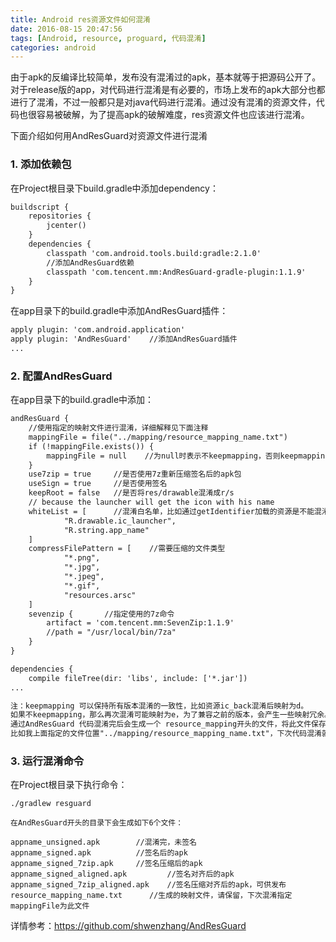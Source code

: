 ```yaml
---
title: Android res资源文件如何混淆
date: 2016-08-15 20:47:56
tags: [Android, resource, proguard, 代码混淆]
categories: android
---
```


由于apk的反编译比较简单，发布没有混淆过的apk，基本就等于把源码公开了。
对于release版的app，对代码进行混淆是有必要的，市场上发布的apk大部分也都进行了混淆，不过一般都只是对java代码进行混淆。通过没有混淆的资源文件，代码也很容易被破解，为了提高apk的破解难度，res资源文件也应该进行混淆。

下面介绍如何用AndResGuard对资源文件进行混淆

### 1. 添加依赖包
在Project根目录下build.gradle中添加dependency：

```xml
buildscript {
    repositories {
        jcenter()
    }
    dependencies {
        classpath 'com.android.tools.build:gradle:2.1.0'
        //添加AndResGuard依赖
        classpath 'com.tencent.mm:AndResGuard-gradle-plugin:1.1.9'
    }
}
```
<!-- more -->

在app目录下的build.gradle中添加AndResGuard插件：

```xml
apply plugin: 'com.android.application'
apply plugin: 'AndResGuard'    //添加AndResGuard插件
...
```

### 2. 配置AndResGuard
在app目录下的build.gradle中添加：

```xml
andResGuard {
    //使用指定的映射文件进行混淆，详细解释见下面注释
    mappingFile = file("../mapping/resource_mapping_name.txt")
    if (!mappingFile.exists()) {
        mappingFile = null    //为null时表示不keepmapping，否则keepmapping
    }
    use7zip = true     //是否使用7z重新压缩签名后的apk包
    useSign = true     //是否使用签名
    keepRoot = false   //是否将res/drawable混淆成r/s
    // because the launcher will get the icon with his name
    whiteList = [      //混淆白名单，比如通过getIdentifier加载的资源是不能混淆的
            "R.drawable.ic_launcher",
            "R.string.app_name"
    ]
    compressFilePattern = [    //需要压缩的文件类型
            "*.png",
            "*.jpg",
            "*.jpeg",
            "*.gif",
            "resources.arsc"
    ]
    sevenzip {       //指定使用的7z命令
        artifact = 'com.tencent.mm:SevenZip:1.1.9'
        //path = "/usr/local/bin/7za"
    }
}

dependencies {
    compile fileTree(dir: 'libs', include: ['*.jar'])
...

注：keepmapping 可以保持所有版本混淆的一致性，比如资源ic_back混淆后映射为d。
如果不keepmapping，那么再次混淆可能映射为e，为了兼容之前的版本，会产生一些映射冗余。
通过AndResGuard 代码混淆完后会生成一个 resource_mapping开头的文件，将此文件保存下来。
比如我上面指定的文件位置"../mapping/resource_mapping_name.txt"，下次代码混淆就会以这个映射文件为基础。
```

### 3. 运行混淆命令
在Project根目录下执行命令：
```
./gradlew resguard

在AndResGuard开头的目录下会生成如下6个文件：

appname_unsigned.apk        //混淆完，未签名
appname_signed.apk          //签名后的apk
appname_signed_7zip.apk     //签名压缩后的apk
appname_signed_aligned.apk         //签名对齐后的apk
appname_signed_7zip_aligned.apk    //签名压缩对齐后的apk，可供发布
resource_mapping_name.txt      //生成的映射文件，请保留，下次混淆指定mappingFile为此文件
```

详情参考：https://github.com/shwenzhang/AndResGuard
